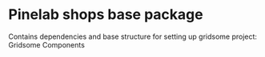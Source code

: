 # Pinelab shops base package
Contains dependencies and base structure for setting up gridsome project:
Gridsome
Components